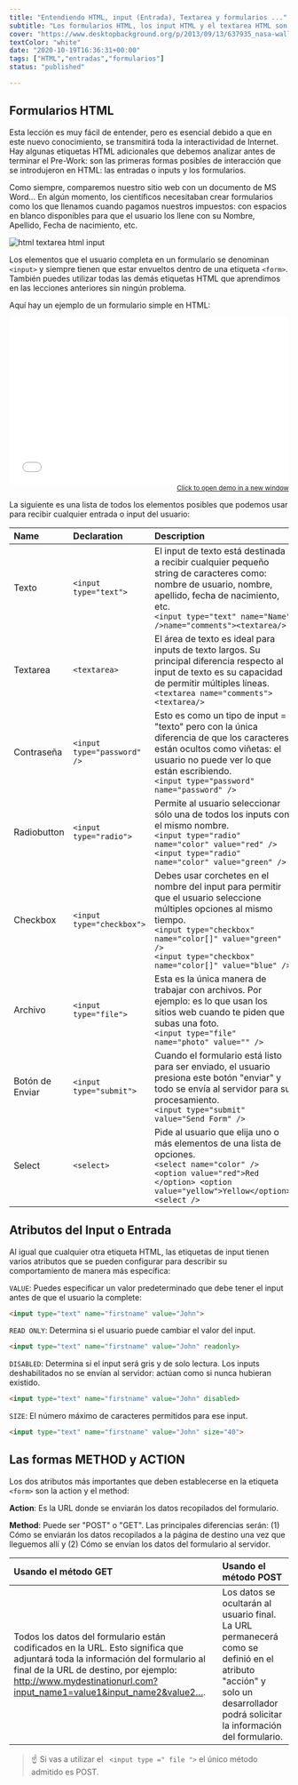 ```yaml
---
title: "Entendiendo HTML, input (Entrada), Textarea y formularios ..."
subtitle: "Los formularios HTML, los input HTML y el textarea HTML son muy fáciles de entender, y son la ÚNICA manera de crear sitios web interactivos sin AJAX. Estos conceptos muy básicos representan el 90% de todo lo que siempre necesitarás saber sobre formularios ."
cover: "https://www.desktopbackground.org/p/2013/09/13/637935_nasa-wallpapers_1600x1200_h.jpg"
textColor: "white"
date: "2020-10-19T16:36:31+00:00"
tags: ["HTML","entradas","formularios"]
status: "published"

---
```


## Formularios HTML

Esta lección es muy fácil de entender, pero es esencial debido a que en este nuevo conocimiento, se transmitirá toda la interactividad de Internet. Hay algunas etiquetas HTML adicionales que debemos analizar antes de terminar el Pre-Work: son las primeras formas posibles de interacción que se introdujeron en HTML: las entradas o inputs y los formularios.

Como siempre, comparemos nuestro sitio web con un documento de MS Word... En algún momento, los científicos necesitaban crear formularios como los que llenamos cuando pagamos nuestros impuestos: con espacios en blanco disponibles para que el usuario los llene con su Nombre, Apellido, Fecha de nacimiento, etc.

![html textarea html input](https://github.com/breatheco-de/content/blob/master/src/assets/images/12ff6e40-706f-47ff-9ada-53dada968eaf.png)

Los elementos que el usuario completa en un formulario se denominan `<input>` y siempre tienen que estar envueltos dentro de una etiqueta `<form>`. También puedes utilizar todas las demás etiquetas HTML que aprendimos en las lecciones anteriores sin ningún problema.

Aquí hay un ejemplo de un formulario simple en HTML:

<iframe width="100%" height="300" src="//jsfiddle.net/BreatheCode/L62c4yud/1/embedded/html,result/" allowfullscreen="allowfullscreen" allowpaymentrequest frameborder="0"></iframe>

<div align="right"><small><a href="//jsfiddle.net/BreatheCode/L62c4yud/1/embedded/html,result/">Click to open demo in a new window</a></small></div>

La siguiente es una lista de todos los elementos posibles que podemos usar para recibir cualquier entrada o input del usuario:

|**Name**   |**Declaration**   |**Description**   |
|:----------|:-----------------|:-----------------|
|Texto      |`<input type="text">`   |El input de texto está destinada a recibir cualquier pequeño string de caracteres como: nombre de usuario, nombre, apellido, fecha de nacimiento, etc.<br>`<input type="text" name="Name" />name="comments"><textarea/>`   |
|Textarea |`<textarea>`   |El área de texto es ideal para inputs de texto largos. Su principal diferencia respecto al input de texto es su capacidad de permitir múltiples líneas.<br>`<textarea name="comments"><textarea/>`   |
|Contraseña   |`<input type="password" />`   |Esto es como un tipo de input = "texto" pero con la única diferencia de que los caracteres están ocultos como viñetas: el usuario no puede ver lo que están escribiendo.<br>`<input type="password" name="password" />`   |
|Radiobutton   |`<input type="radio">`   |Permite al usuario seleccionar sólo una de todos los inputs con el mismo nombre.<br>`<input type="radio" name="color" value="red" />` <br> `<input type="radio" name="color" value="green" />`   |
|Checkbox   |`<input type="checkbox">`   |Debes usar corchetes en el nombre del input para permitir que el usuario seleccione múltiples opciones al mismo tiempo.<br>`<input type="checkbox" name="color[]" value="green" />`<br> `<input type="checkbox" name="color[]" value="blue" />`   |
|Archivo   |`<input type="file">`   |Esta es la única manera de trabajar con archivos. Por ejemplo: es lo que usan los sitios web cuando te piden que subas una foto.<br>`<input type="file" name="photo" value="" />`   |
|Botón de Enviar   |`<input type="submit">`   |Cuando el formulario está listo para ser enviado, el usuario presiona este botón "enviar" y todo se envía al servidor para su procesamiento.<br>`<input type="submit" value="Send Form" />`   |
|Select |`<select>`   |Pide al usuario que elija uno o más elementos de una lista de opciones.<br>`<select name="color" /> <option value="red">Red </option> <option value="yellow">Yellow</option> <select />`   |

## Atributos del Input o Entrada

Al igual que cualquier otra etiqueta HTML, las etiquetas de input tienen varios atributos que se pueden configurar para describir su comportamiento de manera más específica:

`VALUE`: Puedes especificar un valor predeterminado que debe tener el input antes de que el usuario la complete:

```html
<input type="text" name="firstname" value="John">
```
`READ ONLY`: Determina si el usuario puede cambiar el valor del input.

```html
<input type="text" name="firstname" value="John" readonly>
```

`DISABLED`: Determina si el input será gris y de solo lectura. Los inputs deshabilitados no se envían al servidor: actúan como si nunca hubieran existido.

```html
<input type="text" name="firstname" value="John" disabled>
```

`SIZE`: El número máximo de caracteres permitidos para ese input.

```html
<input type="text" name="firstname" value="John" size="40">
```

## Las formas METHOD y ACTION


Los dos atributos más importantes que deben establecerse en la etiqueta `<form>` son la action y el method:

**Action**: Es la URL donde se enviarán los datos recopilados del formulario.

**Method**: Puede ser "POST" o "GET". Las principales diferencias serán: (1) Cómo se enviarán los datos recopilados a la página de destino una vez que lleguemos allí y (2) Cómo se envían los datos del formulario al servidor.

|**Usando el método GET**   |**Usando el método POST**   |
|:----------------------|:-----------------------|
|Todos los datos del formulario están codificados en la URL. Esto significa que adjuntará toda la información del formulario al final de la URL de destino, por ejemplo: http://www.mydestinationurl.com?input_name1=value1&input_name2&value2….  |Los datos se ocultarán al usuario final. La URL permanecerá como se definió en el atributo "acción" y solo un desarrollador podrá solicitar la información del formulario.   |

> :point_up: Si vas a utilizar el ` <input type =" file ">` el único método admitido es POST.

